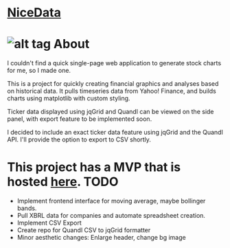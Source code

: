 [NiceData](http://glacial-peak-3884.herokuapp.com/ "Link to Demo")
=========
![alt tag](https://dl.dropboxusercontent.com/u/45206361/NiceData_Prototype.png)
About
=========
I couldn't find a quick single-page web application to generate stock charts for me, so I made one.

This is a project for quickly creating financial graphics and analyses based on historical data. It pulls timeseries data from Yahoo! Finance, and builds charts using matplotlib with custom styling. 

Ticker data displayed using jqGrid and Quandl can be viewed on the side panel, with export feature to be implemented soon.

I decided to include an exact ticker data feature using jqGrid and the Quandl API. I'll provide the option to export to CSV shortly.

This project has a MVP that is hosted [here](http://glacial-peak-3884.herokuapp.com/).
TODO
=========
- Implement frontend interface for moving average, maybe bollinger bands.
- Pull XBRL data for companies and automate spreadsheet creation.
- Implement CSV Export
- Create repo for Quandl CSV to jqGrid formatter
- Minor aesthetic changes: Enlarge header, change bg image